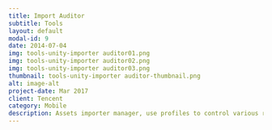 ```yaml
---
title: Import Auditor 
subtitle: Tools
layout: default
modal-id: 9
date: 2014-07-04
img: tools-unity-importer auditor01.png
img: tools-unity-importer auditor02.png
img: tools-unity-importer auditor03.png
thumbnail: tools-unity-importer auditor-thumbnail.png
alt: image-alt
project-date: Mar 2017
client: Tencent
category: Mobile
description: Assets importer manager, use profiles to control various resource importing.
---
```

